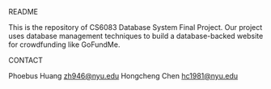 README

This is the repository of CS6083 Database System Final Project. Our project uses database management techniques to build a database-backed website for crowdfunding like GoFundMe.

CONTACT

Phoebus Huang zh946@nyu.edu 
Hongcheng Chen hc1981@nyu.edu 

